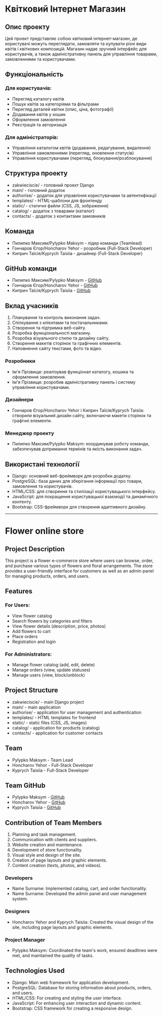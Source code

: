 # Квітковий Інтернет Магазин

## Опис проекту

Цей проект представляє собою квітковий інтернет-магазин, де користувачі можуть переглядати, замовляти та купувати різні види квітів і квіткових композицій. Магазин надає зручний інтерфейс для користувачів, а також адміністративну панель для управління товарами, замовленнями та користувачами.

## Функціональність

### Для користувачів:
- Перегляд каталогу квітів
- Пошук квітів за категоріями та фільтрами
- Перегляд деталей квітки (опис, ціна, фотографії)
- Додавання квітів у кошик
- Оформлення замовлення
- Реєстрація та авторизація

### Для адміністраторів:
- Управління каталогом квітів (додавання, редагування, видалення)
- Управління замовленнями (перегляд, оновлення статусів)
- Управління користувачами (перегляд, блокування/розблокування)

## Структура проекту

- zakwieciscie/ - головний проект Django
- main/ - головний додаток
- authorise/ - додаток для управління користувачами та автентифікації
- templates/ - HTML-шаблони для фронтенду
- static/ - статичні файли (CSS, JS, зображення)
- catalog/ - додаток з товарами (каталог)
- contacts/ - додаток з контактами замовників

## Команда

- Пилипко Максим/Pylypko Maksym - лідер команди (Teamlead)
- Гончаров Єгор/Honcharov Yehor - розробник (Full-Stack Developer)
- Киприч Таїсія/Kyprych Taisiia - дизайнер (Full-Stack Developer)

## GitHub команди

- Пилипко Максим/Pylypko Maksym - [GitHub](https://github.com/MaxPylypko)
- Гончаров Єгор/Honcharov Yehor - [GitHub](https://github.com/YehorHoncharov)
- Киприч Таїсія/Kyprych Taisiia - [GitHub](https://github.com/Taisiia773)

## Вклад учасників

1. Планування та контроль виконання задач.
2. Спілкування з клієнтами та постачальниками.
3. Створення та підтримка веб-сайту.
4. Розробка функціональності магазину.
5. Розробка візуального стилю та дизайну сайту.
6. Створення макетів сторінок та графічних елементів.
7. Наповнення сайту текстами, фото та відео.

### Розробники
- Ім'я Прізвище: реалізував функціонал каталогу, кошика та оформлення замовлення.
- Ім'я Прізвище: розробив адміністративну панель і систему управління користувачами.

### Дизайнери
- Гончаров Єгор/Honcharov Yehor і Киприч Таїсія/Kyprych Taisiia: створили візуальний дизайн сайту, включаючи макети сторінок та графічні елементи.

### Менеджер проекту
- Пилипко Максим/Pylypko Maksym: координував роботу команди, забезпечував дотримання термінів та якість виконання задач.

## Використані технології

- Django: основний веб-фреймворк для розробки додатку.
- PostgreSQL: база даних для зберігання інформації про товари, замовлення та користувачів.
- HTML/CSS: для створення та стилізації користувацького інтерфейсу.
- JavaScript: для покращення користувацької взаємодії та динамічного контенту.
- Bootstrap: CSS-фреймворк для створення адаптивного дизайну.

---

# Flower online store

## Project Description

This project is a flower e-commerce store where users can browse, order, and purchase various types of flowers and floral arrangements. The store provides a user-friendly interface for customers as well as an admin panel for managing products, orders, and users.

## Features

### For Users:
- View flower catalog
- Search flowers by categories and filters
- View flower details (description, price, photos)
- Add flowers to cart
- Place orders
- Registration and login

### For Administrators:
- Manage flower catalog (add, edit, delete)
- Manage orders (view, update statuses)
- Manage users (view, block/unblock)

## Project Structure

- zakwieciscie/ - main Django project
- main/ - main application
- authorise/ - application for user management and authentication
- templates/ - HTML templates for frontend
- static/ - static files (CSS, JS, images)
- catalog/ - application for products (catalog)
- contacts/ - application for customer contacts

## Team

- Pylypko Maksym - Team Lead
- Honcharov Yehor - Full-Stack Developer
- Kyprych Taisiia - Full-Stack Developer

## Team GitHub

- Pylypko Maksym - [GitHub](https://github.com/MaxPylypko)
- Honcharov Yehor - [GitHub](https://github.com/YehorHoncharov)
- Kyprych Taisiia - [GitHub](https://github.com/Taisiia773)

## Contribution of Team Members

1. Planning and task management.
2. Communication with clients and suppliers.
3. Website creation and maintenance.
4. Development of store functionality.
5. Visual style and design of the site.
6. Creation of page layouts and graphic elements.
7. Content creation (texts, photos, and videos).

### Developers
- Name Surname: Implemented catalog, cart, and order functionality.
- Name Surname: Developed the admin panel and user management system.

### Designers
- Honcharov Yehor and Kyprych Taisiia: Created the visual design of the site, including page layouts and graphic elements.

### Project Manager
- Pylypko Maksym: Coordinated the team's work, ensured deadlines were met, and maintained the quality of tasks.

## Technologies Used

- Django: Main web framework for application development.
- PostgreSQL: Database for storing information about products, orders, and users.
- HTML/CSS: For creating and styling the user interface.
- JavaScript: For enhancing user interaction and dynamic content.
- Bootstrap: CSS framework for creating a responsive design.
